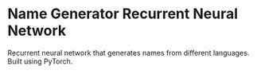 # Name Generator Recurrent Neural Network

Recurrent neural network that generates names from different languages.
Built using PyTorch.
